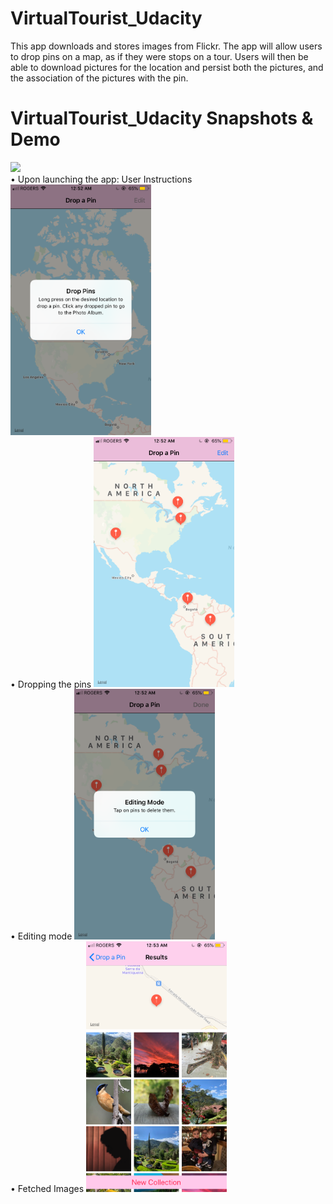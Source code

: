 # VirtualTourist_Udacity
This app downloads and stores images from Flickr. The app will allow users to drop pins on a map, as if they were stops on a tour. Users will then be able to download pictures for the location and persist both the pictures, and the association of the pictures with the pin.
 <br /> 
# VirtualTourist_Udacity Snapshots & Demo
<img src="Photos/Demo.gif" width="225"/> <br/>
• Upon launching the app: User Instructions
<img src="Photos/1.PNG" width="225"/><br/>
• Dropping the pins
<img src="Photos/2.PNG" width="225"/><br/>
• Editing mode
<img src="Photos/3.PNG" width="225"/><br/>
• Fetched Images
<img src="Photos/4.PNG" width="225"/><br/>
